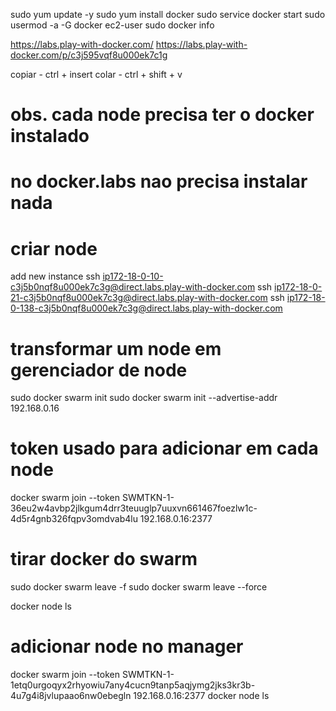 sudo yum update -y
sudo yum install docker
sudo service docker start
sudo usermod -a -G docker ec2-user
sudo docker info

https://labs.play-with-docker.com/
https://labs.play-with-docker.com/p/c3j595vqf8u000ek7c1g

copiar - ctrl + insert
colar - ctrl + shift + v

# obs. cada node precisa ter o docker instalado
# no docker.labs nao precisa instalar nada

# criar node
add new instance
ssh ip172-18-0-10-c3j5b0nqf8u000ek7c3g@direct.labs.play-with-docker.com
ssh ip172-18-0-21-c3j5b0nqf8u000ek7c3g@direct.labs.play-with-docker.com
ssh ip172-18-0-138-c3j5b0nqf8u000ek7c3g@direct.labs.play-with-docker.com

# transformar um node em gerenciador de node
sudo docker swarm init
sudo docker swarm init --advertise-addr 192.168.0.16

# token usado para adicionar em cada node
docker swarm join --token SWMTKN-1-36eu2w4avbp2jlkgum4drr3teuuglp7uuxvn661467foezlw1c-4d5r4gnb326fqpv3omdvab4lu 192.168.0.16:2377

# tirar docker do swarm
sudo docker swarm leave -f
sudo docker swarm leave --force

docker node ls

# adicionar node no manager
docker swarm join --token SWMTKN-1-1etq0urgoqyx2rhyowiu7any4cucn9tanp5aqjymg2jks3kr3b-4u7g4i8jvlupaao6nw0ebegln 192.168.0.16:2377
docker node ls





